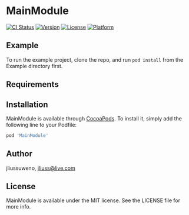 # MainModule

[![CI Status](https://img.shields.io/travis/jliussuweno/MainModule.svg?style=flat)](https://travis-ci.org/jliussuweno/MainModule)
[![Version](https://img.shields.io/cocoapods/v/MainModule.svg?style=flat)](https://cocoapods.org/pods/MainModule)
[![License](https://img.shields.io/cocoapods/l/MainModule.svg?style=flat)](https://cocoapods.org/pods/MainModule)
[![Platform](https://img.shields.io/cocoapods/p/MainModule.svg?style=flat)](https://cocoapods.org/pods/MainModule)

## Example

To run the example project, clone the repo, and run `pod install` from the Example directory first.

## Requirements

## Installation

MainModule is available through [CocoaPods](https://cocoapods.org). To install
it, simply add the following line to your Podfile:

```ruby
pod 'MainModule'
```

## Author

jliussuweno, jliuss@live.com

## License

MainModule is available under the MIT license. See the LICENSE file for more info.
